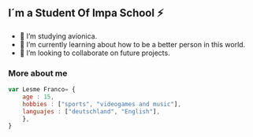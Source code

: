 ## I´m a Student Of Impa School ⚡

- 🔭 I’m studying avionica.
- 🌱 I’m currently learning about how to be a better person in this world.
- 👯 I’m looking to collaborate on future projects.
### More about me 

```javascript
var Lesme Franco= {
    age : 15,
    hobbies : ["sports", "videogames and music"],
    languajes : ["deutschland", "English"],
    },
}
```
